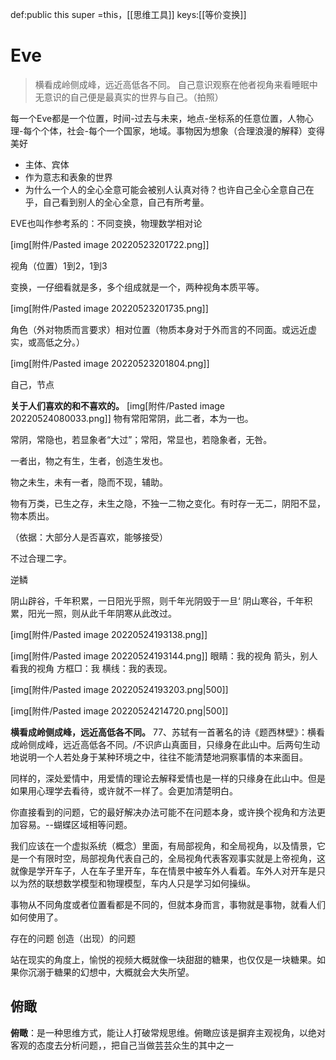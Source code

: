 def:public this  super =this，[[思维工具]]
keys:[[等价变换]]

# Eve

>横看成岭侧成峰，远近高低各不同。
>自己意识观察在他者视角来看睡眠中无意识的自己便是最真实的世界与自己。（拍照）

每一个Eve都是一个位置，时间-过去与未来，地点-坐标系的任意位置，人物心理-每个个体，社会-每个一个国家，地域。事物因为想象（合理浪漫的解释）变得美好

- 主体、宾体
- 作为意志和表象的世界
- 为什么一个人的全心全意可能会被别人认真对待？也许自己全心全意自己在乎，自己看到别人的全心全意，自己有所考量。


EVE也叫作参考系的：不同变换，物理数学相对论


[img[附件/Pasted image 20220523201722.png]]

视角（位置）1到2，1到3

变换，一仔细看就是多，多个组成就是一个，两种视角本质平等。

[img[附件/Pasted image 20220523201735.png]]

角色（外对物质而言要求）相对位置（物质本身对于外而言的不同面。或远近虚实，或高低之分。）

[img[附件/Pasted image 20220523201804.png]]

自己，节点




**关于人们喜欢的和不喜欢的。**
[img[附件/Pasted image 20220524080033.png]]
物有常阳常阴，此二者，本为一也。

常阴，常隐也，若显象者“大过”；常阳，常显也，若隐象者，无咎。

一者出，物之有生，生者，创造生发也。

物之未生，未有一者，隐而不现，辅助。

物有万类，已生之存，未生之隐，不独一二物之变化。有时存一无二，阴阳不显，物本质出。

（依据：大部分人是否喜欢，能够接受）

不过合理二字。

逆鳞

阴山辟谷，千年积累，一日阳光乎照，则千年光阴毁于一旦‘
阴山寒谷，千年积累，阳光一照，则从此千年阴寒从此改过。




[img[附件/Pasted image 20220524193138.png]]

[img[附件/Pasted image 20220524193144.png]]
眼睛：我的视角
箭头，别人看我的视角
方框□：我
横线：我的表现。




[img[附件/Pasted image 20220524193203.png|500]]

[img[附件/Pasted image 20220524214720.png|500]]

**横看成岭侧成峰，远近高低各不同。**
77、苏轼有一首著名的诗《题西林壁》：横看成岭侧成峰，远近高低各不同。/不识庐山真面目，只缘身在此山中。后两句生动地说明一个人若处身于某种环境之中，往往不能清楚地洞察事情的本来面目。

同样的，深处爱情中，用爱情的理论去解释爱情也是一样的只缘身在此山中。但是如果用心理学去看待，或许就不一样了。会更加清楚明白。





你直接看到的问题，它的最好解决办法可能不在问题本身，或许换个视角和方法更加容易。--蝴蝶区域相等问题。


我们应该在一个虚拟系统（概念）里面，有局部视角，和全局视角，以及情景，它是一个有限时空，局部视角代表自己的，全局视角代表客观事实就是上帝视角，这就像是学开车子，人在车子里开车，车在情景中被车外人看着。车外人对开车是只以为然的联想数学模型和物理模型，车内人只是学习如何操纵。



事物从不同角度或者位置看都是不同的，但就本身而言，事物就是事物，就看人们如何使用了。

存在的问题
创造（出现）的问题




站在现实的角度上，愉悦的视频大概就像一块甜甜的糖果，也仅仅是一块糖果。如果你沉溺于糖果的幻想中，大概就会大失所望。


## 俯瞰
**俯瞰**：是一种思维方式，能让人打破常规思维。俯瞰应该是摒弃主观视角，以绝对客观的态度去分析问题，，把自己当做芸芸众生的其中之一